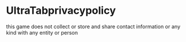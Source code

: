 # UltraTabprivacypolicy


this game does not collect or store and share contact information or any kind with any entity or person
